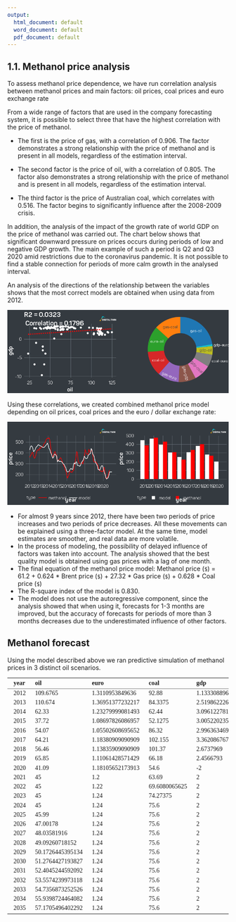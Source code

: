 ```yaml
---
output:
  html_document: default
  word_document: default
  pdf_document: default
---
```

## 1.1.	Methanol price analysis

To assess methanol price dependence, we have run correlation analysis between methanol prices and main factors: oil prices, coal prices and euro exchange rate

From a wide range of factors that are used in the company forecasting system, it is possible to select three that have the highest correlation with the price of methanol.

- The first is the price of gas, with a correlation of 0.906. The factor demonstrates a strong relationship with the price of methanol and is present in all models, regardless of the estimation interval.

- The second factor is the price of oil, with a correlation of 0.805. The factor also demonstrates a strong relationship with the price of methanol and is present in all models, regardless of the estimation interval.

- The third factor is the price of Australian coal, which correlates with 0.516. The factor begins to significantly influence after the 2008-2009 crisis.

In addition, the analysis of the impact of the growth rate of world GDP on the price of methanol was carried out. The chart below shows that significant downward pressure on prices occurs during periods of low and negative GDP growth. The main example of such a period is Q2 and Q3 2020 amid restrictions due to the coronavirus pandemic. It is not possible to find a stable connection for periods of more calm growth in the analysed interval.

An analysis of the directions of the relationship between the variables shows that the most correct models are obtained when using data from 2012.


<img src="figure/cars-1.png" alt="plot of chunk cars" width="50%" /><img src="figure/cars-2.png" alt="plot of chunk cars" width="50%" />

Using these correlations, we created combined methanol price model depending on oil prices, coal prices and the euro / dollar exchange rate:

<img src="figure/cars2-1.png" alt="plot of chunk cars2" width="50%" /><img src="figure/cars2-2.png" alt="plot of chunk cars2" width="50%" />
-	For almost 9 years since 2012, there have been two periods of price increases and two periods of price decreases. All these movements can be explained using a three-factor model. At the same time, model estimates are smoother, and real data are more volatile.
-	In the process of modeling, the possibility of delayed influence of factors was taken into account. The analysis showed that the best quality model is obtained using gas prices with a lag of one month.
-	The final equation of the methanol price model:
Methanol price (`$`) = 61.2 + 0.624 * Brent price (`$`) + 27.32 * Gas price (`$`) + 0.628 * Coal price (`$`)
-	The R-square index of the model is 0.830.
-	The model does not use the autoregressive component, since the analysis showed that when using it, forecasts for 1-3 months are improved, but the accuracy of forecasts for periods of more than 3 months decreases due to the underestimated influence of other factors.


## Methanol forecast

Using the model described above we ran predictive simulation of methanol prices in 3 distinct oil scenarios.

<table class='gmisc_table' style='border-collapse: collapse; margin-top: 1em; margin-bottom: 1em;' >
<thead>
<tr>
<th style='padding-left: 1em; font-family: Panton; border-bottom: 1px solid grey; border-top: 2px solid grey; text-align: left;'>year</th>
<th style='padding-left: 1em; font-family: Panton; border-bottom: 1px solid grey; border-top: 2px solid grey; text-align: left;'>oil</th>
<th style='padding-left: 1em; font-family: Panton; border-bottom: 1px solid grey; border-top: 2px solid grey; text-align: left;'>euro</th>
<th style='padding-left: 1em; font-family: Panton; border-bottom: 1px solid grey; border-top: 2px solid grey; text-align: left;'>coal</th>
<th style='padding-left: 1em; font-family: Panton; border-bottom: 1px solid grey; border-top: 2px solid grey; text-align: left;'>gdp</th>
<th style='padding-left: 1em; font-family: Panton; border-bottom: 1px solid grey; border-top: 2px solid grey; text-align: left;'>gas</th>
<th style='padding-left: 1em; font-family: Panton; border-bottom: 1px solid grey; border-top: 2px solid grey; text-align: left;'>methanol</th>
<th style='padding-left: 1em; font-family: Panton; border-bottom: 1px solid grey; border-top: 2px solid grey; text-align: left;'>gdp_less_1</th>
<th style='padding-left: 1em; font-family: Panton; border-bottom: 1px solid grey; border-top: 2px solid grey; text-align: left;'>model</th>
<th style='padding-left: 1em; font-family: Panton; border-bottom: 1px solid grey; border-top: 2px solid grey; text-align: left;'>err</th>
</tr>
</thead>
<tbody>
<tr>
<td style='padding-left: 1em; font-family: Panton; text-align: left;'>2012</td>
<td style='padding-left: 1em; font-family: Panton; text-align: left;'>109.6765</td>
<td style='padding-left: 1em; font-family: Panton; text-align: left;'>1.3110953849636</td>
<td style='padding-left: 1em; font-family: Panton; text-align: left;'>92.88</td>
<td style='padding-left: 1em; font-family: Panton; text-align: left;'>1.13330889604595</td>
<td style='padding-left: 1em; font-family: Panton; text-align: left;'>10.5625</td>
<td style='padding-left: 1em; font-family: Panton; text-align: left;'>431.716616666667</td>
<td style='padding-left: 1em; font-family: Panton; text-align: left;'>0</td>
<td style='padding-left: 1em; font-family: Panton; text-align: left;'>476.6155863915</td>
<td style='padding-left: 1em; font-family: Panton; text-align: left;'>0.10400102287353</td>
</tr>
<tr>
<td style='padding-left: 1em; font-family: Panton; text-align: left;'>2013</td>
<td style='padding-left: 1em; font-family: Panton; text-align: left;'>110.674</td>
<td style='padding-left: 1em; font-family: Panton; text-align: left;'>1.36951377232217</td>
<td style='padding-left: 1em; font-family: Panton; text-align: left;'>84.3375</td>
<td style='padding-left: 1em; font-family: Panton; text-align: left;'>2.51986222635993</td>
<td style='padding-left: 1em; font-family: Panton; text-align: left;'>11.2866666666667</td>
<td style='padding-left: 1em; font-family: Panton; text-align: left;'>537.705316666667</td>
<td style='padding-left: 1em; font-family: Panton; text-align: left;'>0</td>
<td style='padding-left: 1em; font-family: Panton; text-align: left;'>491.649189447334</td>
<td style='padding-left: 1em; font-family: Panton; text-align: left;'>0.0856530999262626</td>
</tr>
<tr>
<td style='padding-left: 1em; font-family: Panton; text-align: left;'>2014</td>
<td style='padding-left: 1em; font-family: Panton; text-align: left;'>62.33</td>
<td style='padding-left: 1em; font-family: Panton; text-align: left;'>1.23279999081493</td>
<td style='padding-left: 1em; font-family: Panton; text-align: left;'>62.44</td>
<td style='padding-left: 1em; font-family: Panton; text-align: left;'>3.09612278152956</td>
<td style='padding-left: 1em; font-family: Panton; text-align: left;'>8.3625</td>
<td style='padding-left: 1em; font-family: Panton; text-align: left;'>375.1706875</td>
<td style='padding-left: 1em; font-family: Panton; text-align: left;'>0</td>
<td style='padding-left: 1em; font-family: Panton; text-align: left;'>367.82873253</td>
<td style='padding-left: 1em; font-family: Panton; text-align: left;'>0.0195696391392517</td>
</tr>
<tr>
<td style='padding-left: 1em; font-family: Panton; text-align: left;'>2015</td>
<td style='padding-left: 1em; font-family: Panton; text-align: left;'>37.72</td>
<td style='padding-left: 1em; font-family: Panton; text-align: left;'>1.08697826086957</td>
<td style='padding-left: 1em; font-family: Panton; text-align: left;'>52.1275</td>
<td style='padding-left: 1em; font-family: Panton; text-align: left;'>3.00522023514886</td>
<td style='padding-left: 1em; font-family: Panton; text-align: left;'>5.25</td>
<td style='padding-left: 1em; font-family: Panton; text-align: left;'>236.62155</td>
<td style='padding-left: 1em; font-family: Panton; text-align: left;'>0</td>
<td style='padding-left: 1em; font-family: Panton; text-align: left;'>260.96036382</td>
<td style='padding-left: 1em; font-family: Panton; text-align: left;'>0.102859666923828</td>
</tr>
<tr>
<td style='padding-left: 1em; font-family: Panton; text-align: left;'>2016</td>
<td style='padding-left: 1em; font-family: Panton; text-align: left;'>54.07</td>
<td style='padding-left: 1em; font-family: Panton; text-align: left;'>1.05502608695652</td>
<td style='padding-left: 1em; font-family: Panton; text-align: left;'>86.32</td>
<td style='padding-left: 1em; font-family: Panton; text-align: left;'>2.99636346938427</td>
<td style='padding-left: 1em; font-family: Panton; text-align: left;'>5.3625</td>
<td style='padding-left: 1em; font-family: Panton; text-align: left;'>316.81850625</td>
<td style='padding-left: 1em; font-family: Panton; text-align: left;'>0</td>
<td style='padding-left: 1em; font-family: Panton; text-align: left;'>295.73664447</td>
<td style='padding-left: 1em; font-family: Panton; text-align: left;'>0.066542393717886</td>
</tr>
<tr>
<td style='padding-left: 1em; font-family: Panton; text-align: left;'>2017</td>
<td style='padding-left: 1em; font-family: Panton; text-align: left;'>64.21</td>
<td style='padding-left: 1em; font-family: Panton; text-align: left;'>1.18380909090909</td>
<td style='padding-left: 1em; font-family: Panton; text-align: left;'>102.155</td>
<td style='padding-left: 1em; font-family: Panton; text-align: left;'>3.36208676787324</td>
<td style='padding-left: 1em; font-family: Panton; text-align: left;'>7.46333333333333</td>
<td style='padding-left: 1em; font-family: Panton; text-align: left;'>367.56368125</td>
<td style='padding-left: 1em; font-family: Panton; text-align: left;'>0</td>
<td style='padding-left: 1em; font-family: Panton; text-align: left;'>369.410512976667</td>
<td style='padding-left: 1em; font-family: Panton; text-align: left;'>0.00502452179275692</td>
</tr>
<tr>
<td style='padding-left: 1em; font-family: Panton; text-align: left;'>2018</td>
<td style='padding-left: 1em; font-family: Panton; text-align: left;'>56.46</td>
<td style='padding-left: 1em; font-family: Panton; text-align: left;'>1.13835909090909</td>
<td style='padding-left: 1em; font-family: Panton; text-align: left;'>101.37</td>
<td style='padding-left: 1em; font-family: Panton; text-align: left;'>2.6737969</td>
<td style='padding-left: 1em; font-family: Panton; text-align: left;'>8.01666666666667</td>
<td style='padding-left: 1em; font-family: Panton; text-align: left;'>326.58625</td>
<td style='padding-left: 1em; font-family: Panton; text-align: left;'>0</td>
<td style='padding-left: 1em; font-family: Panton; text-align: left;'>379.195615593333</td>
<td style='padding-left: 1em; font-family: Panton; text-align: left;'>0.161088734119496</td>
</tr>
<tr>
<td style='padding-left: 1em; font-family: Panton; text-align: left;'>2019</td>
<td style='padding-left: 1em; font-family: Panton; text-align: left;'>65.85</td>
<td style='padding-left: 1em; font-family: Panton; text-align: left;'>1.11061428571429</td>
<td style='padding-left: 1em; font-family: Panton; text-align: left;'>66.18</td>
<td style='padding-left: 1em; font-family: Panton; text-align: left;'>2.4566793</td>
<td style='padding-left: 1em; font-family: Panton; text-align: left;'>4.86</td>
<td style='padding-left: 1em; font-family: Panton; text-align: left;'>224.708083333333</td>
<td style='padding-left: 1em; font-family: Panton; text-align: left;'>0</td>
<td style='padding-left: 1em; font-family: Panton; text-align: left;'>276.69853255</td>
<td style='padding-left: 1em; font-family: Panton; text-align: left;'>0.231368842835725</td>
</tr>
<tr>
<td style='padding-left: 1em; font-family: Panton; text-align: left;'>2020</td>
<td style='padding-left: 1em; font-family: Panton; text-align: left;'>41.09</td>
<td style='padding-left: 1em; font-family: Panton; text-align: left;'>1.18105652173913</td>
<td style='padding-left: 1em; font-family: Panton; text-align: left;'>54.6</td>
<td style='padding-left: 1em; font-family: Panton; text-align: left;'>-2</td>
<td style='padding-left: 1em; font-family: Panton; text-align: left;'>3.74333333333333</td>
<td style='padding-left: 1em; font-family: Panton; text-align: left;'></td>
<td style='padding-left: 1em; font-family: Panton; text-align: left;'>-2</td>
<td style='padding-left: 1em; font-family: Panton; text-align: left;'>223.460252056667</td>
<td style='padding-left: 1em; font-family: Panton; text-align: left;'></td>
</tr>
<tr>
<td style='padding-left: 1em; font-family: Panton; text-align: left;'>2021</td>
<td style='padding-left: 1em; font-family: Panton; text-align: left;'>45</td>
<td style='padding-left: 1em; font-family: Panton; text-align: left;'>1.2</td>
<td style='padding-left: 1em; font-family: Panton; text-align: left;'>63.69</td>
<td style='padding-left: 1em; font-family: Panton; text-align: left;'>2</td>
<td style='padding-left: 1em; font-family: Panton; text-align: left;'>3.66448886194379</td>
<td style='padding-left: 1em; font-family: Panton; text-align: left;'></td>
<td style='padding-left: 1em; font-family: Panton; text-align: left;'>0</td>
<td style='padding-left: 1em; font-family: Panton; text-align: left;'>229.462141119045</td>
<td style='padding-left: 1em; font-family: Panton; text-align: left;'></td>
</tr>
<tr>
<td style='padding-left: 1em; font-family: Panton; text-align: left;'>2022</td>
<td style='padding-left: 1em; font-family: Panton; text-align: left;'>45</td>
<td style='padding-left: 1em; font-family: Panton; text-align: left;'>1.22</td>
<td style='padding-left: 1em; font-family: Panton; text-align: left;'>69.6080065625</td>
<td style='padding-left: 1em; font-family: Panton; text-align: left;'>2</td>
<td style='padding-left: 1em; font-family: Panton; text-align: left;'>4.88572420088728</td>
<td style='padding-left: 1em; font-family: Panton; text-align: left;'></td>
<td style='padding-left: 1em; font-family: Panton; text-align: left;'>0</td>
<td style='padding-left: 1em; font-family: Panton; text-align: left;'>266.543925775684</td>
<td style='padding-left: 1em; font-family: Panton; text-align: left;'></td>
</tr>
<tr>
<td style='padding-left: 1em; font-family: Panton; text-align: left;'>2023</td>
<td style='padding-left: 1em; font-family: Panton; text-align: left;'>45</td>
<td style='padding-left: 1em; font-family: Panton; text-align: left;'>1.24</td>
<td style='padding-left: 1em; font-family: Panton; text-align: left;'>74.27375</td>
<td style='padding-left: 1em; font-family: Panton; text-align: left;'>2</td>
<td style='padding-left: 1em; font-family: Panton; text-align: left;'>5.05664274751648</td>
<td style='padding-left: 1em; font-family: Panton; text-align: left;'></td>
<td style='padding-left: 1em; font-family: Panton; text-align: left;'>0</td>
<td style='padding-left: 1em; font-family: Panton; text-align: left;'>274.146581578167</td>
<td style='padding-left: 1em; font-family: Panton; text-align: left;'></td>
</tr>
<tr>
<td style='padding-left: 1em; font-family: Panton; text-align: left;'>2024</td>
<td style='padding-left: 1em; font-family: Panton; text-align: left;'>45</td>
<td style='padding-left: 1em; font-family: Panton; text-align: left;'>1.24</td>
<td style='padding-left: 1em; font-family: Panton; text-align: left;'>75.6</td>
<td style='padding-left: 1em; font-family: Panton; text-align: left;'>2</td>
<td style='padding-left: 1em; font-family: Panton; text-align: left;'>5.29190037015231</td>
<td style='padding-left: 1em; font-family: Panton; text-align: left;'></td>
<td style='padding-left: 1em; font-family: Panton; text-align: left;'>0</td>
<td style='padding-left: 1em; font-family: Panton; text-align: left;'>281.40706346754</td>
<td style='padding-left: 1em; font-family: Panton; text-align: left;'></td>
</tr>
<tr>
<td style='padding-left: 1em; font-family: Panton; text-align: left;'>2025</td>
<td style='padding-left: 1em; font-family: Panton; text-align: left;'>45.99</td>
<td style='padding-left: 1em; font-family: Panton; text-align: left;'>1.24</td>
<td style='padding-left: 1em; font-family: Panton; text-align: left;'>75.6</td>
<td style='padding-left: 1em; font-family: Panton; text-align: left;'>2</td>
<td style='padding-left: 1em; font-family: Panton; text-align: left;'>4.22940806641501</td>
<td style='padding-left: 1em; font-family: Panton; text-align: left;'></td>
<td style='padding-left: 1em; font-family: Panton; text-align: left;'>0</td>
<td style='padding-left: 1em; font-family: Panton; text-align: left;'>253.000576098195</td>
<td style='padding-left: 1em; font-family: Panton; text-align: left;'></td>
</tr>
<tr>
<td style='padding-left: 1em; font-family: Panton; text-align: left;'>2026</td>
<td style='padding-left: 1em; font-family: Panton; text-align: left;'>47.00178</td>
<td style='padding-left: 1em; font-family: Panton; text-align: left;'>1.24</td>
<td style='padding-left: 1em; font-family: Panton; text-align: left;'>75.6</td>
<td style='padding-left: 1em; font-family: Panton; text-align: left;'>2</td>
<td style='padding-left: 1em; font-family: Panton; text-align: left;'>4.32245504387614</td>
<td style='padding-left: 1em; font-family: Panton; text-align: left;'></td>
<td style='padding-left: 1em; font-family: Panton; text-align: left;'>0</td>
<td style='padding-left: 1em; font-family: Panton; text-align: left;'>256.173825740355</td>
<td style='padding-left: 1em; font-family: Panton; text-align: left;'></td>
</tr>
<tr>
<td style='padding-left: 1em; font-family: Panton; text-align: left;'>2027</td>
<td style='padding-left: 1em; font-family: Panton; text-align: left;'>48.03581916</td>
<td style='padding-left: 1em; font-family: Panton; text-align: left;'>1.24</td>
<td style='padding-left: 1em; font-family: Panton; text-align: left;'>75.6</td>
<td style='padding-left: 1em; font-family: Panton; text-align: left;'>2</td>
<td style='padding-left: 1em; font-family: Panton; text-align: left;'>4.41754905484142</td>
<td style='padding-left: 1em; font-family: Panton; text-align: left;'></td>
<td style='padding-left: 1em; font-family: Panton; text-align: left;'>0</td>
<td style='padding-left: 1em; font-family: Panton; text-align: left;'>259.416886874643</td>
<td style='padding-left: 1em; font-family: Panton; text-align: left;'></td>
</tr>
<tr>
<td style='padding-left: 1em; font-family: Panton; text-align: left;'>2028</td>
<td style='padding-left: 1em; font-family: Panton; text-align: left;'>49.09260718152</td>
<td style='padding-left: 1em; font-family: Panton; text-align: left;'>1.24</td>
<td style='padding-left: 1em; font-family: Panton; text-align: left;'>75.6</td>
<td style='padding-left: 1em; font-family: Panton; text-align: left;'>2</td>
<td style='padding-left: 1em; font-family: Panton; text-align: left;'>4.51473513404793</td>
<td style='padding-left: 1em; font-family: Panton; text-align: left;'></td>
<td style='padding-left: 1em; font-family: Panton; text-align: left;'>0</td>
<td style='padding-left: 1em; font-family: Panton; text-align: left;'>262.731295353885</td>
<td style='padding-left: 1em; font-family: Panton; text-align: left;'></td>
</tr>
<tr>
<td style='padding-left: 1em; font-family: Panton; text-align: left;'>2029</td>
<td style='padding-left: 1em; font-family: Panton; text-align: left;'>50.1726445395134</td>
<td style='padding-left: 1em; font-family: Panton; text-align: left;'>1.24</td>
<td style='padding-left: 1em; font-family: Panton; text-align: left;'>75.6</td>
<td style='padding-left: 1em; font-family: Panton; text-align: left;'>2</td>
<td style='padding-left: 1em; font-family: Panton; text-align: left;'>4.61405930699698</td>
<td style='padding-left: 1em; font-family: Panton; text-align: left;'></td>
<td style='padding-left: 1em; font-family: Panton; text-align: left;'>0</td>
<td style='padding-left: 1em; font-family: Panton; text-align: left;'>266.11862081967</td>
<td style='padding-left: 1em; font-family: Panton; text-align: left;'></td>
</tr>
<tr>
<td style='padding-left: 1em; font-family: Panton; text-align: left;'>2030</td>
<td style='padding-left: 1em; font-family: Panton; text-align: left;'>51.2764427193827</td>
<td style='padding-left: 1em; font-family: Panton; text-align: left;'>1.24</td>
<td style='padding-left: 1em; font-family: Panton; text-align: left;'>75.6</td>
<td style='padding-left: 1em; font-family: Panton; text-align: left;'>2</td>
<td style='padding-left: 1em; font-family: Panton; text-align: left;'>4.71556861175092</td>
<td style='padding-left: 1em; font-family: Panton; text-align: left;'></td>
<td style='padding-left: 1em; font-family: Panton; text-align: left;'>0</td>
<td style='padding-left: 1em; font-family: Panton; text-align: left;'>269.580467445703</td>
<td style='padding-left: 1em; font-family: Panton; text-align: left;'></td>
</tr>
<tr>
<td style='padding-left: 1em; font-family: Panton; text-align: left;'>2031</td>
<td style='padding-left: 1em; font-family: Panton; text-align: left;'>52.4045244592092</td>
<td style='padding-left: 1em; font-family: Panton; text-align: left;'>1.24</td>
<td style='padding-left: 1em; font-family: Panton; text-align: left;'>75.6</td>
<td style='padding-left: 1em; font-family: Panton; text-align: left;'>2</td>
<td style='padding-left: 1em; font-family: Panton; text-align: left;'>4.81931112120944</td>
<td style='padding-left: 1em; font-family: Panton; text-align: left;'></td>
<td style='padding-left: 1em; font-family: Panton; text-align: left;'>0</td>
<td style='padding-left: 1em; font-family: Panton; text-align: left;'>273.118474697509</td>
<td style='padding-left: 1em; font-family: Panton; text-align: left;'></td>
</tr>
<tr>
<td style='padding-left: 1em; font-family: Panton; text-align: left;'>2032</td>
<td style='padding-left: 1em; font-family: Panton; text-align: left;'>53.5574239973118</td>
<td style='padding-left: 1em; font-family: Panton; text-align: left;'>1.24</td>
<td style='padding-left: 1em; font-family: Panton; text-align: left;'>75.6</td>
<td style='padding-left: 1em; font-family: Panton; text-align: left;'>2</td>
<td style='padding-left: 1em; font-family: Panton; text-align: left;'>4.92533596587605</td>
<td style='padding-left: 1em; font-family: Panton; text-align: left;'></td>
<td style='padding-left: 1em; font-family: Panton; text-align: left;'>0</td>
<td style='padding-left: 1em; font-family: Panton; text-align: left;'>276.734318108854</td>
<td style='padding-left: 1em; font-family: Panton; text-align: left;'></td>
</tr>
<tr>
<td style='padding-left: 1em; font-family: Panton; text-align: left;'>2033</td>
<td style='padding-left: 1em; font-family: Panton; text-align: left;'>54.7356873252526</td>
<td style='padding-left: 1em; font-family: Panton; text-align: left;'>1.24</td>
<td style='padding-left: 1em; font-family: Panton; text-align: left;'>75.6</td>
<td style='padding-left: 1em; font-family: Panton; text-align: left;'>2</td>
<td style='padding-left: 1em; font-family: Panton; text-align: left;'>5.03369335712532</td>
<td style='padding-left: 1em; font-family: Panton; text-align: left;'></td>
<td style='padding-left: 1em; font-family: Panton; text-align: left;'>0</td>
<td style='padding-left: 1em; font-family: Panton; text-align: left;'>280.429710075249</td>
<td style='padding-left: 1em; font-family: Panton; text-align: left;'></td>
</tr>
<tr>
<td style='padding-left: 1em; font-family: Panton; text-align: left;'>2034</td>
<td style='padding-left: 1em; font-family: Panton; text-align: left;'>55.9398724464082</td>
<td style='padding-left: 1em; font-family: Panton; text-align: left;'>1.24</td>
<td style='padding-left: 1em; font-family: Panton; text-align: left;'>75.6</td>
<td style='padding-left: 1em; font-family: Panton; text-align: left;'>2</td>
<td style='padding-left: 1em; font-family: Panton; text-align: left;'>5.14443461098208</td>
<td style='padding-left: 1em; font-family: Panton; text-align: left;'></td>
<td style='padding-left: 1em; font-family: Panton; text-align: left;'>0</td>
<td style='padding-left: 1em; font-family: Panton; text-align: left;'>284.206400664904</td>
<td style='padding-left: 1em; font-family: Panton; text-align: left;'></td>
</tr>
<tr>
<td style='padding-left: 1em; font-family: Panton; border-bottom: 2px solid grey; text-align: left;'>2035</td>
<td style='padding-left: 1em; font-family: Panton; border-bottom: 2px solid grey; text-align: left;'>57.1705496402292</td>
<td style='padding-left: 1em; font-family: Panton; border-bottom: 2px solid grey; text-align: left;'>1.24</td>
<td style='padding-left: 1em; font-family: Panton; border-bottom: 2px solid grey; text-align: left;'>75.6</td>
<td style='padding-left: 1em; font-family: Panton; border-bottom: 2px solid grey; text-align: left;'>2</td>
<td style='padding-left: 1em; font-family: Panton; border-bottom: 2px solid grey; text-align: left;'>5.25761217242368</td>
<td style='padding-left: 1em; font-family: Panton; border-bottom: 2px solid grey; text-align: left;'></td>
<td style='padding-left: 1em; font-family: Panton; border-bottom: 2px solid grey; text-align: left;'>0</td>
<td style='padding-left: 1em; font-family: Panton; border-bottom: 2px solid grey; text-align: left;'>288.066178447532</td>
<td style='padding-left: 1em; font-family: Panton; border-bottom: 2px solid grey; text-align: left;'></td>
</tr>
</tbody>
</table>
